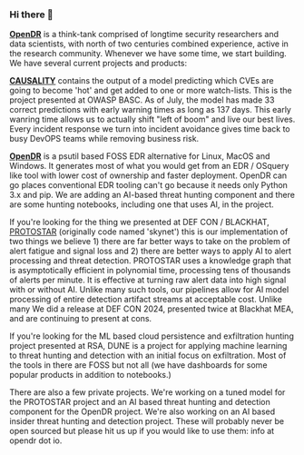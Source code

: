 ### Hi there 👋

[**OpenDR**](https://github.com/opendr-io) is a think-tank comprised of longtime security researchers and data scientists, with north of two centuries combined experience, active in the research community. Whenever we have some time, we start building. We have several current projects and products:

[**CAUSALITY**](https://github.com/opendr-io/causality) contains the output of a model predicting which CVEs are going to become 'hot' and get added to one or more watch-lists. This is the project presented at OWASP BASC. As of July, the model has made 33 correct predictions with early warning times as long as 137 days. This early wanring time allows us to actually shift "left of boom" and live our best lives. Every incident response we turn into incident avoidance gives time back to busy DevOPS teams while removing business risk.

[**OpenDR**](https://github.com/opendr-io/opendr) is a psutil based FOSS EDR alternative for Linux, MacOS and Windows. It generates most of what you would get from an EDR / OSquery like tool with lower cost of ownership and faster deployment. OpenDR can go places conventional EDR tooling can't go because it needs only Python 3.x and pip. We are adding an AI-based threat hunting component and there are some hunting notebooks, including one that uses AI, in the project.

If you're looking for the thing we presented at DEF CON / BLACKHAT, [PROTOSTAR](https://github.com/opendr-io/protostar-web) (originally code named 'skynet') this is our implementation of two things we believe 1) there are far better ways to take on the problem of alert fatigue and signal loss and 2) there are better ways to apply AI to alert processing and threat detection. PROTOSTAR uses a knowledge graph that is asymptotically efficient in polynomial time, processing tens of thousands of alerts per minute. It is effective at turning raw alert data into high signal with or without AI. Unlike many such tools, our pipelines allow for AI model processing of entire detection artifact streams at acceptable cost. Unlike many We did a release at DEF CON 2024, presented twice at Blackhat MEA, and are continuing to present at cons.

If you're looking for the ML based cloud persistence and exfiltration hunting project presented at RSA, DUNE is a project for applying machine learning to threat hunting and detection with an initial focus on exfiltration. Most of the tools in there are FOSS but not all (we have dashboards for some popular products in addition to notebooks.)

There are also a few private projects. We're working on a tuned model for the PROTOSTAR project and an AI based threat hunting and detection component for the OpenDR project. We're also working on an AI based insider threat hunting and detection project. These will probably never be open sourced but please hit us up if you would like to use them: info at opendr dot io.
